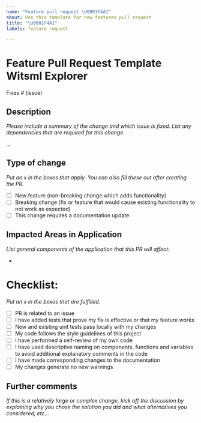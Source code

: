 ```yaml
---
name: "Feature pull request \U0001F4A1"
about: Use this template for new features pull request
title: "\U0001F4A1"
labels: feature request

---
```

# Feature Pull Request Template Witsml Explorer
Fixes # (issue)

## Description
_Please include a summary of the change and which issue is fixed. List any dependencies that are required for this change._

...


## Type of change
_Put an x in the boxes that apply. You can also fill these out after creating the PR._

- [ ] New feature (non-breaking change which adds functionality)
- [ ] Breaking change (fix or feature that would cause existing functionality to not work as expected)
- [ ] This change requires a documentation update

## Impacted Areas in Application
_List general components of the application that this PR will affect:_

*


# Checklist:
_Put an x in the boxes that are fulfilled._

- [ ] PR is related to an issue
- [ ] I have added tests that prove my fix is effective or that my feature works
- [ ] New and existing unit tests pass locally with my changes
- [ ] My code follows the style guidelines of this project
- [ ] I have performed a self-review of my own code
- [ ] I have used descriptive naming on components, functions and variables to avoid additional explanatory comments in the code
- [ ] I have made corresponding changes to the documentation
- [ ] My changes generate no new warnings

## Further comments
_If this is a relatively large or complex change, kick off the discussion by explaining why you chose the solution you did and what alternatives you considered, etc..._
